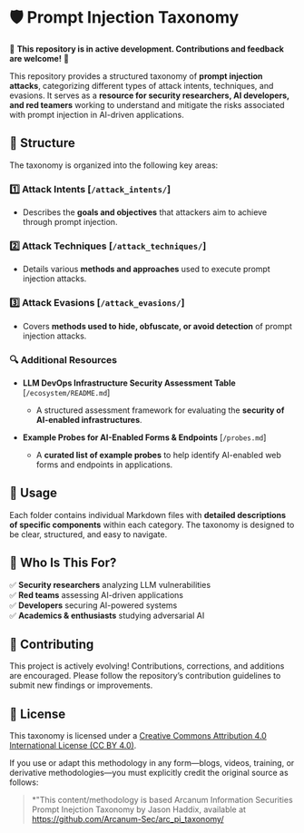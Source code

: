 # 🛡️ Prompt Injection Taxonomy  

🚧 **This repository is in active development. Contributions and feedback are welcome!** 🚧  

This repository provides a structured taxonomy of **prompt injection attacks**, categorizing different types of attack intents, techniques, and evasions. It serves as a **resource for security researchers, AI developers, and red teamers** working to understand and mitigate the risks associated with prompt injection in AI-driven applications.  

## 📂 Structure  

The taxonomy is organized into the following key areas:  

### 1️⃣ **Attack Intents** [`/attack_intents/`]  
   - Describes the **goals and objectives** that attackers aim to achieve through prompt injection.  

### 2️⃣ **Attack Techniques** [`/attack_techniques/`]  
   - Details various **methods and approaches** used to execute prompt injection attacks.  

### 3️⃣ **Attack Evasions** [`/attack_evasions/`]  
   - Covers **methods used to hide, obfuscate, or avoid detection** of prompt injection attacks.  

### 🔍 **Additional Resources**  

- **LLM DevOps Infrastructure Security Assessment Table** [`/ecosystem/README.md`]  
   - A structured assessment framework for evaluating the **security of AI-enabled infrastructures**.  

- **Example Probes for AI-Enabled Forms & Endpoints** [`/probes.md`]  
   - A **curated list of example probes** to help identify AI-enabled web forms and endpoints in applications.  

## 📖 Usage  

Each folder contains individual Markdown files with **detailed descriptions of specific components** within each category. The taxonomy is designed to be clear, structured, and easy to navigate.  

## 🎯 Who Is This For?  

✅ **Security researchers** analyzing LLM vulnerabilities  
✅ **Red teams** assessing AI-driven applications  
✅ **Developers** securing AI-powered systems  
✅ **Academics & enthusiasts** studying adversarial AI  

## 🤝 Contributing  

This project is actively evolving! Contributions, corrections, and additions are encouraged. Please follow the repository’s contribution guidelines to submit new findings or improvements.  

## 📜 License  

This taxonomy is licensed under a [Creative Commons Attribution 4.0 International License (CC BY 4.0)](https://creativecommons.org/licenses/by/4.0/).

If you use or adapt this methodology in any form—blogs, videos, training, or derivative methodologies—you must explicitly credit the original source as follows:

> *"This content/methodology is based Arcanum Information Securities Prompt Inejction Taxonomy by Jason Haddix, available at https://github.com/Arcanum-Sec/arc_pi_taxonomy/
